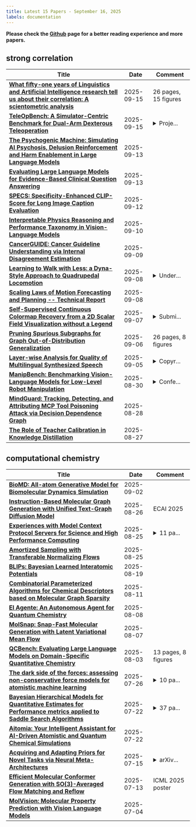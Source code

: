 ```yaml
---
title: Latest 15 Papers - September 16, 2025
labels: documentation
---
```

**Please check the [Github](https://github.com/zezhishao/MTS_Daily_ArXiv) page for a better reading experience and more papers.**

## strong correlation
| **Title** | **Date** | **Comment** |
| --- | --- | --- |
| **[What fifty-one years of Linguistics and Artificial Intelligence research tell us about their correlation: A scientometric analysis](http://arxiv.org/abs/2411.19858v3)** | 2025-09-15 | 26 pages, 15 figures |
| **[TeleOpBench: A Simulator-Centric Benchmark for Dual-Arm Dexterous Teleoperation](http://arxiv.org/abs/2505.12748v2)** | 2025-09-15 | <details><summary>Proje...</summary><p>Project page:https://gorgeous2002.github.io/TeleOpBench/, Codes:https://github.com/cyjdlhy/TeleOpBench</p></details> |
| **[The Psychogenic Machine: Simulating AI Psychosis, Delusion Reinforcement and Harm Enablement in Large Language Models](http://arxiv.org/abs/2509.10970v1)** | 2025-09-13 |  |
| **[Evaluating Large Language Models for Evidence-Based Clinical Question Answering](http://arxiv.org/abs/2509.10843v1)** | 2025-09-13 |  |
| **[SPECS: Specificity-Enhanced CLIP-Score for Long Image Caption Evaluation](http://arxiv.org/abs/2509.03897v2)** | 2025-09-12 |  |
| **[Interpretable Physics Reasoning and Performance Taxonomy in Vision-Language Models](http://arxiv.org/abs/2509.08270v1)** | 2025-09-10 |  |
| **[CancerGUIDE: Cancer Guideline Understanding via Internal Disagreement Estimation](http://arxiv.org/abs/2509.07325v1)** | 2025-09-09 |  |
| **[Learning to Walk with Less: a Dyna-Style Approach to Quadrupedal Locomotion](http://arxiv.org/abs/2509.06296v1)** | 2025-09-08 | <details><summary>Under...</summary><p>Under review at IEEE Robotics and Automation Letters. 8 pages</p></details> |
| **[Scaling Laws of Motion Forecasting and Planning -- Technical Report](http://arxiv.org/abs/2506.08228v2)** | 2025-09-08 |  |
| **[Self-Supervised Continuous Colormap Recovery from a 2D Scalar Field Visualization without a Legend](http://arxiv.org/abs/2507.20632v2)** | 2025-09-07 | <details><summary>Submi...</summary><p>Submitted to IEEE VIS 2025</p></details> |
| **[Pruning Spurious Subgraphs for Graph Out-of-Distribution Generalization](http://arxiv.org/abs/2506.05957v4)** | 2025-09-06 | 26 pages, 8 figures |
| **[Layer-wise Analysis for Quality of Multilingual Synthesized Speech](http://arxiv.org/abs/2509.04830v1)** | 2025-09-05 | <details><summary>Copyr...</summary><p>Copyright 2025 IEEE. Personal use of this material is permitted. Permission from IEEE must be obtained for all other uses, in any current or future media, including reprinting/republishing this material for advertising or promotional purposes, creating new collective works, for resale or redistribution to servers or lists, or reuse of any copyrighted component of this work in other works</p></details> |
| **[ManipBench: Benchmarking Vision-Language Models for Low-Level Robot Manipulation](http://arxiv.org/abs/2505.09698v2)** | 2025-08-30 | <details><summary>Confe...</summary><p>Conference on Robot Learning (CoRL) 2025. 50 pages and 30 figures. v2 is the camera-ready and includes a few more new experiments compared to v1</p></details> |
| **[MindGuard: Tracking, Detecting, and Attributing MCP Tool Poisoning Attack via Decision Dependence Graph](http://arxiv.org/abs/2508.20412v1)** | 2025-08-28 |  |
| **[The Role of Teacher Calibration in Knowledge Distillation](http://arxiv.org/abs/2508.20224v1)** | 2025-08-27 |  |

## computational chemistry
| **Title** | **Date** | **Comment** |
| --- | --- | --- |
| **[BioMD: All-atom Generative Model for Biomolecular Dynamics Simulation](http://arxiv.org/abs/2509.02642v1)** | 2025-09-02 |  |
| **[Instruction-Based Molecular Graph Generation with Unified Text-Graph Diffusion Model](http://arxiv.org/abs/2408.09896v2)** | 2025-08-26 | ECAI 2025 |
| **[Experiences with Model Context Protocol Servers for Science and High Performance Computing](http://arxiv.org/abs/2508.18489v1)** | 2025-08-25 | <details><summary>11 pa...</summary><p>11 pages, including a 4-page appendix</p></details> |
| **[Amortized Sampling with Transferable Normalizing Flows](http://arxiv.org/abs/2508.18175v1)** | 2025-08-25 |  |
| **[BLIPs: Bayesian Learned Interatomic Potentials](http://arxiv.org/abs/2508.14022v1)** | 2025-08-19 |  |
| **[Combinatorial Parameterized Algorithms for Chemical Descriptors based on Molecular Graph Sparsity](http://arxiv.org/abs/2303.13279v2)** | 2025-08-11 |  |
| **[El Agente: An Autonomous Agent for Quantum Chemistry](http://arxiv.org/abs/2505.02484v2)** | 2025-08-08 |  |
| **[MolSnap: Snap-Fast Molecular Generation with Latent Variational Mean Flow](http://arxiv.org/abs/2508.05411v1)** | 2025-08-07 |  |
| **[QCBench: Evaluating Large Language Models on Domain-Specific Quantitative Chemistry](http://arxiv.org/abs/2508.01670v1)** | 2025-08-03 | 13 pages, 8 figures |
| **[The dark side of the forces: assessing non-conservative force models for atomistic machine learning](http://arxiv.org/abs/2412.11569v5)** | 2025-07-26 | <details><summary>10 pa...</summary><p>10 pages (including references) + appendix Conference format</p></details> |
| **[Bayesian Hierarchical Models for Quantitative Estimates for Performance metrics applied to Saddle Search Algorithms](http://arxiv.org/abs/2505.13621v3)** | 2025-07-22 | <details><summary>37 pa...</summary><p>37 pages, 30 figures, 7 tables</p></details> |
| **[Aitomia: Your Intelligent Assistant for AI-Driven Atomistic and Quantum Chemical Simulations](http://arxiv.org/abs/2505.08195v3)** | 2025-07-22 |  |
| **[Acquiring and Adapting Priors for Novel Tasks via Neural Meta-Architectures](http://arxiv.org/abs/2507.10446v2)** | 2025-07-15 | <details><summary>arXiv...</summary><p>arXiv admin note: text overlap with arXiv:2310.17075</p></details> |
| **[Efficient Molecular Conformer Generation with SO(3)-Averaged Flow Matching and Reflow](http://arxiv.org/abs/2507.09785v1)** | 2025-07-13 | ICML 2025 poster |
| **[MolVision: Molecular Property Prediction with Vision Language Models](http://arxiv.org/abs/2507.03283v1)** | 2025-07-04 |  |

